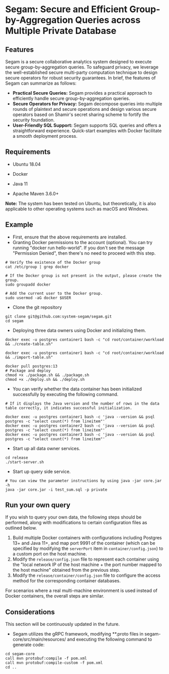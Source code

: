 # Segam: Secure and Efficient Group-by-Aggregation Queries across Multiple Private Database

## Features

Segam is a secure collaborative analytics system designed to execute secure group-by-aggregation queries. To safeguard privacy, we leverage the well-established secure multi-party computation technique to design secure operators for robust security guarantees. In brief, the features of Segam can summarize as follows:

- **Practical Secure Queries:** Segam provides a practical approach to efficiently handle secure group-by-aggregation queries.
- **Secure Operators for Privacy:** Segam decompose queries into multiple rounds of plaintext and secure operations and design various secure operators based on Shamir's secret sharing scheme to fortify the security foundation.
- **User-Friendly SQL Support:** Segam supports SQL queries and offers a straightforward experience. Quick-start examples with Docker facilitate a smooth deployment process.

## Requirements

- Ubuntu 18.04
- Docker

- Java 11
- Apache Maven 3.6.0+

**Note:** The system has been tested on Ubuntu, but theoretically, it is also applicable to other operating systems such as macOS and Windows.

## Example

- First, ensure that the above requirements are installed.
- Granting Docker permissions to the account (optional). You can try running "docker run hello-world". If you don't see the message "Permission Denied", then there's no need to proceed with this step.

```shell
# Verify the existence of the Docker group
cat /etc/group | grep docker

# If the Docker group is not present in the output, please create the group.
sudo groupadd docker

# Add the current user to the Docker group.
sudo usermod -aG docker $USER
```

- Clone the git repository

```shell
git clone git@github.com:system-segam/segam.git
cd segam
```

- Deploying three data owners using Docker and initializing them.

```shell
docker exec -u postgres container1 bash -c "cd root/container/workload && ./create-table.sh"

docker exec -u postgres container1 bash -c "cd root/container/workload && ./import-table.sh"

docker pull postgres:13
# Package and deploy
chmod +x ./package.sh && ./package.sh
chmod +x ./deploy.sh && ./deploy.sh
```

- You can verify whether the data container has been initialized successfully by executing the following command. 

```shell
# If it displays the Java version and the number of rows in the data table correctly, it indicates successful initialization.

docker exec -u postgres container1 bash -c 'java --version && psql postgres -c "select count(*) from lineitem"'
docker exec -u postgres container2 bash -c 'java --version && psql postgres -c "select count(*) from lineitem"'
docker exec -u postgres container3 bash -c 'java --version && psql postgres -c "select count(*) from lineitem"'
```

- Start up all data owner services.

```shell
cd release
./start-server.sh
```

- Start up query side service.

```shell
# You can view the parameter instructions by using java -jar core.jar -h
java -jar core.jar -i test_sum.sql -p private
```

## Run your own query

If you wish to query your own data, the following steps should be performed, along with modifications to certain configuration files as outlined below.

1. Build multiple Docker containers with configurations including Postgres 13+ and Java 11+, and map port 9991 of the container (which can be specified by modifying the `serverPort` item in `container/config.json`) to a custom port on the host machine.
2. Modify the `release/config.json` file to represent each container using the "local network IP of the host machine + the port number mapped to the host machine" obtained from the previous step.
3. Modify the `release/container/config.json` file to configure the access method for the corresponding container databases.

For scenarios where a real multi-machine environment is used instead of Docker containers, the overall steps are similar.

## Considerations

This section will be continuously updated in the future.

- Segam utilizes the gRPC framework, modifying **.proto files in segam-core/src/main/resources/ and executing the following command to generate code:

```shell
cd segam-core
call mvn protobuf:compile -f pom.xml
call mvn protobuf:compile-custom -f pom.xml
cd ..
```



